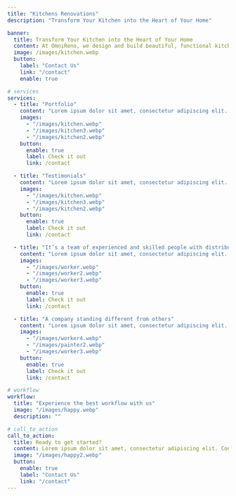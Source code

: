 ```yaml
---
title: "Kitchens Renovations"
description: "Transform Your Kitchen into the Heart of Your Home"

banner:
  title: Transform Your Kitchen into the Heart of Your Home
  content: At OmniReno, we design and build beautiful, functional kitchens tailored to your style and needs. Whether you're updating, redesigning, or remodeling, our expert team provides quality craftsmanship and innovative solutions. Let us turn your kitchen into the heart of your home.
  image: /images/kitchen.webp
  button:
    label: "Contact Us"
    link: "/contact"
    enable: true

# services
services:
  - title: "Portfolio"
    content: "Lorem ipsum dolor sit amet, consectetur adipiscing elit. Consequat tristique eget amet, tempus eu at consecttur. Leo facilisi nunc viverra tellus. Ac laoreet sit vel consquat. consectetur adipiscing elit. Consequat tristique eget amet, tempus eu at consecttur. Leo facilisi nunc viverra tellus. Ac laoreet sit vel consquat."
    images:
      - "/images/kitchen.webp"
      - "/images/kitchen3.webp"
      - "/images/kitchen2.webp"
    button:
      enable: true
      label: Check it out
      link: /contact

  - title: "Testimonials"
    content: "Lorem ipsum dolor sit amet, consectetur adipiscing elit. Consequat tristique eget amet, tempus eu at consecttur. Leo facilisi nunc viverra tellus. Ac laoreet sit vel consquat. consectetur adipiscing elit. Consequat tristique eget amet, tempus eu at consecttur. Leo facilisi nunc viverra tellus. Ac laoreet sit vel consquat."
    images:
      - "/images/kitchen.webp"
      - "/images/kitchen3.webp"
      - "/images/kitchen2.webp"
    button:
      enable: true
      label: Check it out
      link: /contact

  - title: "It’s a team of experienced and skilled people with distributions"
    content: "Lorem ipsum dolor sit amet, consectetur adipiscing elit. Consequat tristique eget amet, tempus eu at consecttur. Leo facilisi nunc viverra tellus. Ac laoreet sit vel consquat. consectetur adipiscing elit. Consequat tristique eget amet, tempus eu at consecttur. Leo facilisi nunc viverra tellus. Ac laoreet sit vel consquat."
    images:
      - "/images/worker.webp"
      - "/images/worker2.webp"
      - "/images/worker3.webp"
    button:
      enable: true
      label: Check it out
      link: /contact

  - title: "A company standing different from others"
    content: "Lorem ipsum dolor sit amet, consectetur adipiscing elit. Consequat tristique eget amet, tempus eu at consecttur. Leo facilisi nunc viverra tellus. Ac laoreet sit vel consquat. consectetur adipiscing elit. Consequat tristique eget amet, tempus eu at consecttur. Leo facilisi nunc viverra tellus. Ac laoreet sit vel consquat."
    images:
      - "/images/worker4.webp"
      - "/images/painter2.webp"
      - "/images/worker3.webp"
    button:
      enable: true
      label: Check it out
      link: /contact

# workflow
workflow:
  title: "Experience the best workflow with us"
  image: "/images/happy.webp"
  description: ""

# call_to_action
call_to_action:
  title: Ready to get started?
  content: Lorem ipsum dolor sit amet, consectetur adipiscing elit. Consequat tristique eget amet, tempus eu at consecttur.
  image: "/images/happy2.webp"
  button:
    enable: true
    label: "Contact Us"
    link: "/contact"
---
```

